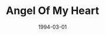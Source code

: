 ---
type: single
title: Angel Of My Heart
date: 1994-03-01
label: CNR
catalog: 123-456-789
img: /media/singles/angel-of-my-heart.jpg
discs:
  - tracks:
    - Angel Of My Heart
    - The Sulky Shuffle
credits:
  - key: Artwork
    value: Robby Valentine
---